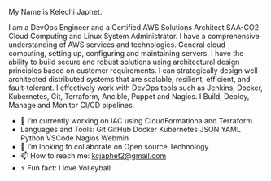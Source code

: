 My Name is Kelechi Japhet.

I am a DevOps Engineer and a Certified AWS Solutions Architect SAA-CO2 Cloud Computing and Linux System Administrator. I have a comprehensive understanding of AWS services and technologies. General cloud computing, setting up, configuring and maintaining servers. I have the ability to build secure and robust solutions using architectural design principles based on customer requirements. I can strategically design well-architected distributed systems that are scalable, resilient, efficient, and fault-tolerant.
I effectively work with DevOps tools such as Jenkins, Docker, Kubernetes, Git, Terraform, Ancible, Puppet and Nagios. I Build, Deploy, Manage and Monitor CI/CD pipelines.


- 🔭 I’m currently working on IAC using CloudFormationa and Terraform.
- Languages and Tools:
  Git GitHub Docker Kubernetes JSON YAML Python VSCode Nagios Webmin 
- 👯 I’m looking to collaborate on Open source Technology.
- 📫 How to reach me: kcjaphet2@gmail.com
- ⚡ Fun fact: I love Volleyball


